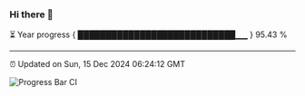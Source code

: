 ### Hi there 👋

⏳ Year progress { ████████████████████████████▁▁ } 95.43 %

---

⏰ Updated on Sun, 15 Dec 2024 06:24:12 GMT

![Progress Bar CI](https://github.com/liununu/liununu/workflows/Progress%20Bar%20CI/badge.svg)
